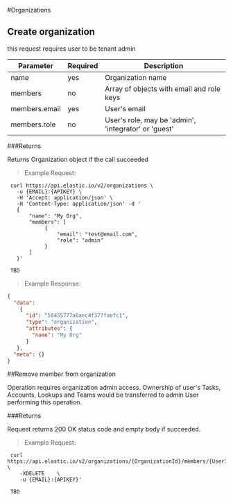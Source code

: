 #Organizations

## Create organization

this request requires user to be tenant admin

Parameter    | Required | Description
-------------| ---------| -----------
name         | yes      | Organization name
members      | no       | Array of objects with email and role keys
members.email| yes      | User's email
members.role | no       | User's role, may be 'admin', 'integrator' or 'guest'


###Returns

Returns Organization object if the call succeeded

> Example Request:

```shell
 curl https://api.elastic.io/v2/organizations \
   -u {EMAIL}:{APIKEY} \
   -H 'Accept: application/json' \
   -H 'Content-Type: application/json' -d '
   {
       "name": "My Org",
       "members": [
            {
                "email": "test@email.com",
                "role": "admin"
            }
       ]
   }'
```

```
 TBD
```

> Example Response:

```json
{ 
  "data":
    { 
      "id": "58455777a0aec4f377faefc1",
      "type": "organization",
      "attributes": { 
        "name": "My Org"
      } 
   },
  "meta": {} 
}

```

##Remove member from organization

Operation requires organization admin access. Ownership of
user's Tasks, Accounts, Lookups and Teams would be transferred to admin User performing this operation.


###Returns

Request returns 200 OK status code and empty body if succeeded.

> Example Request:

```shell
 curl https://api.elastic.io/v2/organizations/{OrganizationId}/members/{UserId} \
    -XDELETE    \
    -u {EMAIL}:{APIKEY}'
```

```
 TBD
```
